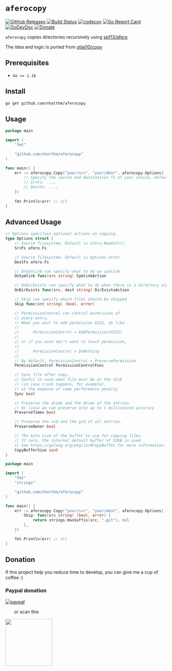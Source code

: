 # `aferocopy`

[![GitHub Releases](https://img.shields.io/github/v/release/nhatthm/aferocopy)](https://github.com/nhatthm/aferocopy/releases/latest)
[![Build Status](https://github.com/nhatthm/aferocopy/actions/workflows/test.yaml/badge.svg)](https://github.com/nhatthm/aferocopy/actions/workflows/test.yaml)
[![codecov](https://codecov.io/gh/nhatthm/aferocopy/branch/master/graph/badge.svg?token=eTdAgDE2vR)](https://codecov.io/gh/nhatthm/aferocopy)
[![Go Report Card](https://goreportcard.com/badge/github.com/nhatthm/aferocopy)](https://goreportcard.com/report/github.com/nhatthm/aferocopy)
[![GoDevDoc](https://img.shields.io/badge/dev-doc-00ADD8?logo=go)](https://pkg.go.dev/github.com/nhatthm/aferocopy)
[![Donate](https://img.shields.io/badge/Donate-PayPal-green.svg)](https://www.paypal.com/donate/?hosted_button_id=PJZSGJN57TDJY)

`aferocopy` copies directories recursively using [spf13/afero](https://github.com/spf13/afero)

The idea and logic is ported from [otiai10/copy](https://github.com/otiai10/copy)

## Prerequisites

- `Go >= 1.16`

## Install

```bash
go get github.com/nhatthm/aferocopy
```

## Usage

```go
package main

import (
	"fmt"

	"github.com/nhatthm/aferocopy"
)

func main() {
	err := aferocopy.Copy("your/src", "your/dest", aferocopy.Options{
		// Specify the source and destination fs of your choice, default is afero.OsFs.
		// SrcFs: ...,
		// DestFs: ...,
    })
	
	fmt.Println(err) // nil
}
```
## Advanced Usage

```go
// Options specifies optional actions on copying.
type Options struct {
	// Source filesystem. Default is afero.NewOsFs().
	SrcFs afero.Fs

	// Source filesystem. Default is Options.SrcFs.
	DestFs afero.Fs

	// OnSymlink can specify what to do on symlink
	OnSymlink func(src string) SymlinkAction

	// OnDirExists can specify what to do when there is a directory already existing in destination.
	OnDirExists func(src, dest string) DirExistsAction

	// Skip can specify which files should be skipped
	Skip func(src string) (bool, error)

	// PermissionControl can control permission of
	// every entry.
	// When you want to add permission 0222, do like
	//
	//		PermissionControl = AddPermission(0222)
	//
	// or if you even don't want to touch permission,
	//
	//		PermissionControl = DoNothing
	//
	// By default, PermissionControl = PreservePermission
	PermissionControl PermissionControlFunc

	// Sync file after copy.
	// Useful in case when file must be on the disk
	// (in case crash happens, for example),
	// at the expense of some performance penalty
	Sync bool

	// Preserve the atime and the mtime of the entries
	// On linux we can preserve only up to 1 millisecond accuracy
	PreserveTimes bool

	// Preserve the uid and the gid of all entries.
	PreserveOwner bool

	// The byte size of the buffer to use for copying files.
	// If zero, the internal default buffer of 32KB is used.
	// See https://golang.org/pkg/io/#CopyBuffer for more information.
	CopyBufferSize uint
}
```

```go
package main

import (
	"fmt"
	"strings"

	"github.com/nhatthm/aferocopy"
)

func main() {
	err := aferocopy.Copy("your/src", "your/dest", aferocopy.Options{
		Skip: func(src string) (bool, error) {
			return strings.HasSuffix(src, ".git"), nil
		},
	})

	fmt.Println(err) // nil
}
```

## Donation

If this project help you reduce time to develop, you can give me a cup of coffee :)

### Paypal donation

[![paypal](https://www.paypalobjects.com/en_US/i/btn/btn_donateCC_LG.gif)](https://www.paypal.com/donate/?hosted_button_id=PJZSGJN57TDJY)

&nbsp;&nbsp;&nbsp;&nbsp;&nbsp;&nbsp;&nbsp;or scan this

<img src="https://user-images.githubusercontent.com/1154587/113494222-ad8cb200-94e6-11eb-9ef3-eb883ada222a.png" width="147px" />
